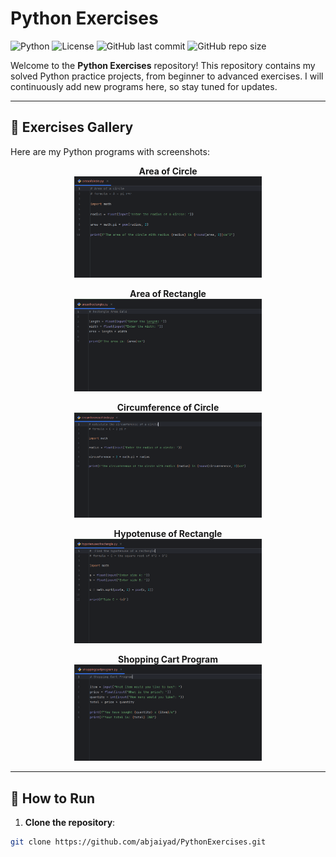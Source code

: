 # Python Exercises

![Python](https://img.shields.io/badge/Python-3.11-blue)
![License](https://img.shields.io/badge/License-MIT-green)
![GitHub last commit](https://img.shields.io/github/last-commit/abjaiyad/PythonExercises)
![GitHub repo size](https://img.shields.io/github/repo-size/abjaiyad/PythonExercises)

Welcome to the **Python Exercises** repository! This repository contains my solved Python practice projects, from beginner to advanced exercises. I will continuously add new programs here, so stay tuned for updates.

---

## 📂 Exercises Gallery

Here are my Python programs with screenshots:

<div align="center">

**Area of Circle**  
<img src="screenshots/area_of_circle.png" alt="Area of Circle" width="300"/>

**Area of Rectangle**  
<img src="screenshots/area_of_rectangle.png" alt="Area of Rectangle" width="300"/>

**Circumference of Circle**  
<img src="screenshots/circumference_of_circle.png" alt="Circumference of Circle" width="300"/>

**Hypotenuse of Rectangle**  
<img src="screenshots/hypotenuse_of_rectangle.png" alt="Hypotenuse of Rectangle" width="300"/>

**Shopping Cart Program**  
<img src="screenshots/shopping_cart_program.png" alt="Shopping Cart Program" width="300"/>

</div>

---

## 🚀 How to Run

1. **Clone the repository**:

```bash
git clone https://github.com/abjaiyad/PythonExercises.git
